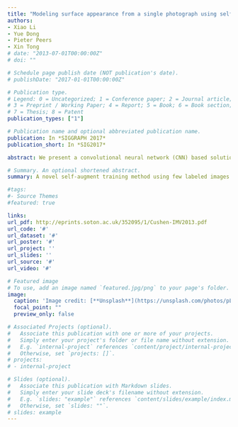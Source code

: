 ```yaml
---
title: "Modeling surface appearance from a single photograph using self-augmented convolutional neural networks"
authors:
- Xiao Li
- Yue Dong
- Pieter Peers
- Xin Tong
# date: "2013-07-01T00:00:00Z"
# doi: ""

# Schedule page publish date (NOT publication's date).
# publishDate: "2017-01-01T00:00:00Z"

# Publication type.
# Legend: 0 = Uncategorized; 1 = Conference paper; 2 = Journal article;
# 3 = Preprint / Working Paper; 4 = Report; 5 = Book; 6 = Book section;
# 7 = Thesis; 8 = Patent
publication_types: ["1"]

# Publication name and optional abbreviated publication name.
publication: In *SIGGRAPH 2017*
publication_short: In *SIG2017*

abstract: We present a convolutional neural network (CNN) based solution for modeling physically plausible spatially varying surface reflectance functions (SVBRDF) from a single photograph of a planar material sample under unknown natural illumination. Gathering a sufficiently large set of labeled training pairs consisting of photographs of SVBRDF samples and corresponding reflectance parameters, is a difficult and arduous process. To reduce the amount of required labeled training data, we propose to leverage the appearance information embedded in unlabeled images of spatially varying materials to self-augment the training process. Starting from an initial approximative network obtained from a small set of labeled training pairs, we estimate provisional model parameters for each unlabeled training exemplar. Given this provisional reflectance estimate, we then synthesize a novel temporary labeled training pair by rendering the exact corresponding image under a new lighting condition. After refining the network using these additional training samples, we re-estimate the provisional model parameters for the unlabeled data and repeat the self-augmentation process until convergence. We demonstrate the efficacy of the proposed network structure on spatially varying wood, metals, and plastics, as well as thoroughly validate the effectiveness of the self-augmentation training process.

# Summary. An optional shortened abstract.
summary: A novel self-augment training method using few labeled images and large number of unlabeled images for appearance modeling from a single image.

#tags:
#- Source Themes
#featured: true

links:
url_pdf: http://eprints.soton.ac.uk/352095/1/Cushen-IMV2013.pdf
url_code: '#'
url_dataset: '#'
url_poster: '#'
url_project: ''
url_slides: ''
url_source: '#'
url_video: '#'

# Featured image
# To use, add an image named `featured.jpg/png` to your page's folder. 
image:
  caption: 'Image credit: [**Unsplash**](https://unsplash.com/photos/pLCdAaMFLTE)'
  focal_point: ""
  preview_only: false

# Associated Projects (optional).
#   Associate this publication with one or more of your projects.
#   Simply enter your project's folder or file name without extension.
#   E.g. `internal-project` references `content/project/internal-project/index.md`.
#   Otherwise, set `projects: []`.
# projects:
# - internal-project

# Slides (optional).
#   Associate this publication with Markdown slides.
#   Simply enter your slide deck's filename without extension.
#   E.g. `slides: "example"` references `content/slides/example/index.md`.
#   Otherwise, set `slides: ""`.
# slides: example
---
```

<!-- 
{{% alert note %}}
Click the *Cite* button above to demo the feature to enable visitors to import publication metadata into their reference management software.
{{% /alert %}}

{{% alert note %}}
Click the *Slides* button above to demo Academic's Markdown slides feature.
{{% /alert %}} -->

<!-- Supplementary notes can be added here, including [code and math](https://sourcethemes.com/academic/docs/writing-markdown-latex/). -->

